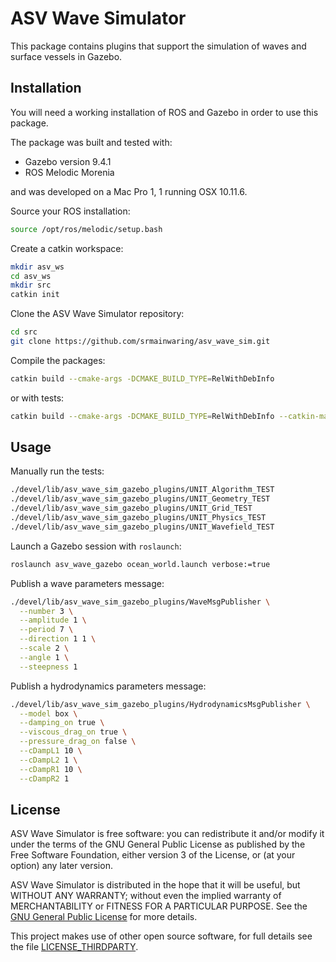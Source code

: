 # ASV Wave Simulator

This package contains plugins that support the simulation of waves and surface vessels in Gazebo.  

## Installation

You will need a working installation of ROS and Gazebo in order to use this package.

The package was built and tested with:

- Gazebo version 9.4.1
- ROS Melodic Morenia

and was developed on a Mac Pro 1, 1 running OSX 10.11.6.

Source your ROS installation:

```bash
source /opt/ros/melodic/setup.bash
```

Create a catkin workspace:

```bash
mkdir asv_ws
cd asv_ws
mkdir src
catkin init
```

Clone the ASV Wave Simulator repository:

```bash
cd src
git clone https://github.com/srmainwaring/asv_wave_sim.git
```

Compile the packages:

```bash
catkin build --cmake-args -DCMAKE_BUILD_TYPE=RelWithDebInfo
```

or with tests:

```bash
catkin build --cmake-args -DCMAKE_BUILD_TYPE=RelWithDebInfo --catkin-make-args run_tests
```

## Usage

Manually run the tests:

```bash
./devel/lib/asv_wave_sim_gazebo_plugins/UNIT_Algorithm_TEST
./devel/lib/asv_wave_sim_gazebo_plugins/UNIT_Geometry_TEST
./devel/lib/asv_wave_sim_gazebo_plugins/UNIT_Grid_TEST
./devel/lib/asv_wave_sim_gazebo_plugins/UNIT_Physics_TEST
./devel/lib/asv_wave_sim_gazebo_plugins/UNIT_Wavefield_TEST
```

Launch a Gazebo session with `roslaunch`:

```bash
roslaunch asv_wave_gazebo ocean_world.launch verbose:=true
```

Publish a wave parameters message:

```bash
./devel/lib/asv_wave_sim_gazebo_plugins/WaveMsgPublisher \
  --number 3 \
  --amplitude 1 \
  --period 7 \
  --direction 1 1 \
  --scale 2 \
  --angle 1 \
  --steepness 1
```

Publish a hydrodynamics parameters message:

```bash
./devel/lib/asv_wave_sim_gazebo_plugins/HydrodynamicsMsgPublisher \
  --model box \
  --damping_on true \
  --viscous_drag_on true \
  --pressure_drag_on false \
  --cDampL1 10 \
  --cDampL2 1 \
  --cDampR1 10 \
  --cDampR2 1
```

## License

ASV Wave Simulator is free software: you can redistribute it and/or modify
it under the terms of the GNU General Public License as published by
the Free Software Foundation, either version 3 of the License, or
(at your option) any later version.

ASV Wave Simulator is distributed in the hope that it will be useful,
but WITHOUT ANY WARRANTY; without even the implied warranty of
MERCHANTABILITY or FITNESS FOR A PARTICULAR PURPOSE.  See the
[GNU General Public License](LICENSE) for more details.


This project makes use of other open source software, for full details see the
file [LICENSE_THIRDPARTY](LICENSE_THIRDPARTY).
